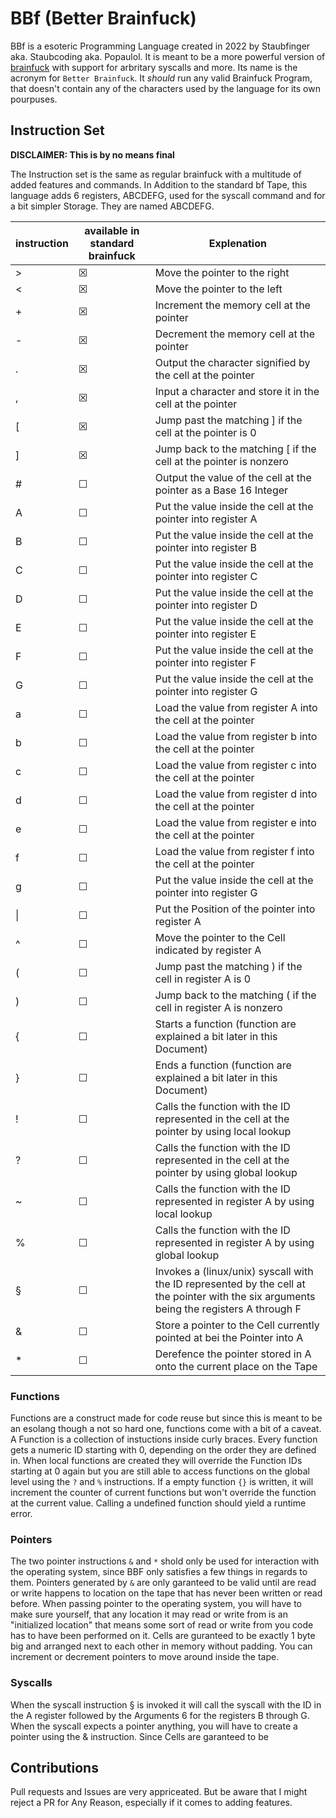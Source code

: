 # BBf (Better Brainfuck)

BBf is a esoteric Programming Language created in 2022 by Staubfinger aka. Staubcoding aka. Popaulol.
It is meant to be a more powerful version of [brainfuck](https://esolangs.org/wiki/Brainfuck) with support for arbritary syscalls and more.
Its name is the acronym for `Better Brainfuck`.
It *should* run any valid Brainfuck Program, that doesn't contain any of the characters used by the language for its own pourpuses.

## Instruction Set
**DISCLAIMER: This is by no means final**

The Instruction set is the same as regular brainfuck with a multitude of added features and commands.
In Addition to the standard bf Tape, this language adds 6 registers, ABCDEFG, used for the syscall command and for a bit simpler Storage.
They are named ABCDEFG.

| instruction | available in standard brainfuck | Explenation 
|-------------|---------------------------------|-------------
| >           | &#9746;                         | Move the pointer to the right
| <           | &#9746;          	            | Move the pointer to the left
| +           | &#9746;          	            | Increment the memory cell at the pointer
| -           | &#9746;          	            | Decrement the memory cell at the pointer
| .           | &#9746;          	            | Output the character signified by the cell at the pointer
| ,           | &#9746;          	            | Input a character and store it in the cell at the pointer
| [           | &#9746;          	            | Jump past the matching ] if the cell at the pointer is 0
| ]           | &#9746;           	            | Jump back to the matching [ if the cell at the pointer is nonzero
| #           | &#9744;                         | Output the value of the cell at the pointer as a Base 16 Integer
| A           | &#9744;                         | Put the value inside the cell at the pointer into register A
| B           | &#9744;                         | Put the value inside the cell at the pointer into register B
| C           | &#9744;                         | Put the value inside the cell at the pointer into register C
| D           | &#9744;                         | Put the value inside the cell at the pointer into register D
| E           | &#9744;                         | Put the value inside the cell at the pointer into register E
| F           | &#9744;                         | Put the value inside the cell at the pointer into register F
| G           | &#9744;                         | Put the value inside the cell at the pointer into register G
| a           | &#9744;                         | Load the value from register A into the cell at the pointer
| b           | &#9744;                         | Load the value from register b into the cell at the pointer
| c           | &#9744;                         | Load the value from register c into the cell at the pointer
| d           | &#9744;                         | Load the value from register d into the cell at the pointer
| e           | &#9744;                         | Load the value from register e into the cell at the pointer
| f           | &#9744;                         | Load the value from register f into the cell at the pointer
| g           | &#9744;                         | Put the value inside the cell at the pointer into register G
| \|          | &#9744;                         | Put the Position of the pointer into register A
| ^           | &#9744;                         | Move the pointer to the Cell indicated by register A
| (           | &#9744;              	        | Jump past the matching ) if the cell in register A is 0
| )           | &#9744;              	        | Jump back to the matching ( if the cell in register A is nonzero
| {           | &#9744;                         | Starts a function (function are explained a bit later in this Document)
| }           | &#9744;                         | Ends a function (function are explained a bit later in this Document)
| !           | &#9744;                         | Calls the function with the ID represented in the cell at the pointer by using local lookup
| ?           | &#9744;                         | Calls the function with the ID represented in the cell at the pointer by using global lookup
| ~           | &#9744;                         | Calls the function with the ID represented in register A by using local lookup
| %           | &#9744;                         | Calls the function with the ID represented in register A by using global lookup
| §           | &#9744;                         | Invokes a (linux/unix) syscall with the ID represented by the cell at the pointer with the six arguments being the registers A through F
| &           | &#9744;                         | Store a pointer to the Cell currently pointed at bei the Pointer into A
| *           | &#9744;                         | Derefence the pointer stored in A onto the current place on the Tape

### Functions
Functions are a construct made for code reuse but since this is meant to be an esolang though a not so hard one, functions come with a bit of a caveat.
A Function is a collection of instuctions inside curly braces. Every function gets a numeric ID starting with 0, depending on the order they are defined in.
When local functions are created they will override the Function IDs starting at 0 again but you are still able to access functions on the global level using the `?` and `%` instructions.
If a empty function `{}` is written, it will increment the counter of current functions but won't override the function at the current value.
Calling a undefined function should yield a runtime error.

### Pointers
The two pointer instructions `&` and `*` shold only be used for interaction with the operating system, since BBF only satisfies a few things in regards to them. Pointers generated by `&` are only garanteed to be valid until are read or write happens to location on the tape that has never been written or read before. When passing pointer to the operating system, you will have to make sure yourself, that any location it may read or write from is an "initialized location" that means some sort of read or write from you code has to have been performed on it. Cells are guranteed to be exactly 1 byte big and arranged next to each other in memory without padding. You can increment or decrement pointers to move around inside the tape.

### Syscalls
When the syscall instruction § is invoked it will call the syscall with the ID in the A register followed by the Arguments 6 for the registers B through G.
When the syscall expects a pointer anything, you will have to create a pointer using the & instruction. Since Cells are garanteed to be 

## Contributions

Pull requests and Issues are very appriceated.
But be aware that I might reject a PR for Any Reason, especially if it comes to adding features.
